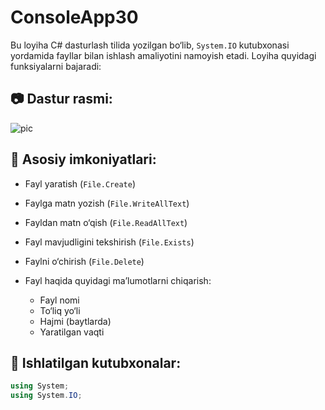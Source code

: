 # ConsoleApp30

Bu loyiha C# dasturlash tilida yozilgan bo‘lib, `System.IO` kutubxonasi yordamida fayllar bilan ishlash amaliyotini namoyish etadi. Loyiha quyidagi funksiyalarni bajaradi:

## 📷 Dastur rasmi:

![pic](https://github.com/user-attachments/assets/2ac67874-c7e0-4464-aa9f-6eb694f1cd32)

## 📄 Asosiy imkoniyatlari:

- Fayl yaratish (`File.Create`)
- Faylga matn yozish (`File.WriteAllText`)
- Fayldan matn o‘qish (`File.ReadAllText`)

- Fayl mavjudligini tekshirish (`File.Exists`)
- Faylni o‘chirish (`File.Delete`)
- Fayl haqida quyidagi ma’lumotlarni chiqarish:
  - Fayl nomi
  - To‘liq yo‘li
  - Hajmi (baytlarda)
  - Yaratilgan vaqti

## 📁 Ishlatilgan kutubxonalar:

```csharp
using System;
using System.IO;
